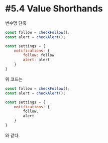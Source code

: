 # #5.4 Value Shorthands

변수명 단축

```js
const follow = checkFollow();
const alert = checkAlert();

const settings = {
    notifications: {
        follow: follow
        alert: alert
    }
}
```
위 코드는 
```js
const follow = checkFollow();
const alert = checkAlert();

const settings = {
    notifications: {
        follow,
        alert
    }
}
```
와 같다.